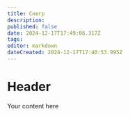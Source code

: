 ```yaml
---
title: Снегр
description: 
published: false
date: 2024-12-17T17:49:08.317Z
tags: 
editor: markdown
dateCreated: 2024-12-17T17:40:53.995Z
---
```


# Header
Your content here